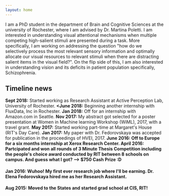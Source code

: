 ```yaml
---
layout: home
---
```


I am a PhD student in the department of Brain and Cognitive Sciences at the university of Rochester, where I am advised by Dr. Martina Poletti. I am interested in understanding visual attentional mechanisms when multiple competing high-salient stimuli are presented during a task. More specifically, I am working on addressing the question "how do we selectively process the most relevant sensory information and optimally allocate our visual resources to relevant stimuli when there are distracting salient items in the visual field?". On the flip side of this, I am also interested in understanding vision and its deficits in patient population specifically, Schizophrenia.

## Timeline news
 <b>Sept 2018:</b> Started working as Research Assistant at Active Perception Lab, University of Rochester.
     <b><June 2018:</b> Beginning another internship with FluxData, Inc in Rochester.
        <b>Jan 2018:</b> Off for an internship with Amazon.com in Seattle.
      <b>Nov 2017:</b> My abstract got selected for a poster presentation at Women in Machine learning Workshop (WiML), 2017, with a travel grant.</a></h4>
      <b>May 2017:</b> Started working part-time at Margaret's House (RIT's Day Care).
    <b>Jan 2017:</b> My paper with Dr. Fedorovskaya was accepted for publication in the proceedings of HVEI, 2017.
    <b><strong>June 2016:</b> Off to Europe for a six months internship at Xerox Research Center.
    <b>April 2016:</b> Partcipated and won all rounds of 3 Minute Thesis Competition including the people's choice award conducted by RIT between 8 schools on campus. And guess what I got? --> $750 Cash Prize :D 
    <h4><b>Jan 2016:</b> Wuhoo! My first ever research job where I'll be earning. Dr. Elena Fedorovskaya hired me as her Research Assistant.</h4>
      <b>Aug 2015:</strong> Moved to the States and started grad school at CIS, RIT! </h4>


  
